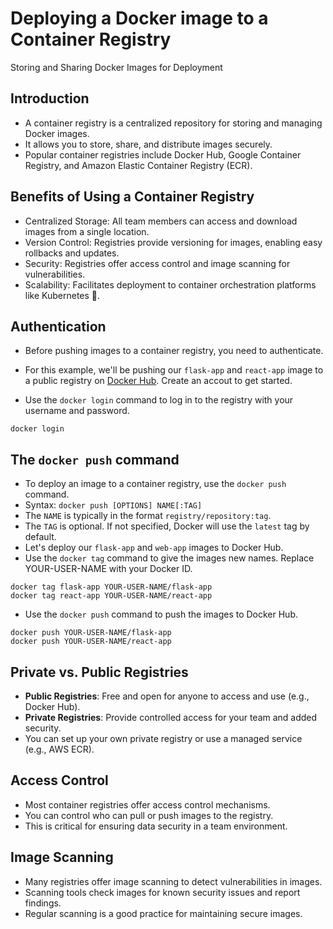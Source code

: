 # Deploying a Docker image to a Container Registry 
Storing and Sharing Docker Images for Deployment

## Introduction
- A container registry is a centralized repository for storing and managing Docker images.
- It allows you to store, share, and distribute images securely.
- Popular container registries include Docker Hub, Google Container Registry, and Amazon Elastic Container Registry (ECR).

## Benefits of Using a Container Registry
- Centralized Storage: All team members can access and download images from a single location.
- Version Control: Registries provide versioning for images, enabling easy rollbacks and updates.
- Security: Registries offer access control and image scanning for vulnerabilities.
- Scalability: Facilitates deployment to container orchestration platforms like Kubernetes 🚀.

## Authentication
- Before pushing images to a container registry, you need to authenticate.
- For this example, we'll be pushing our `flask-app` and `react-app` image to a public registry on [Docker Hub](https://hub.docker.com/). Create an accout to get started.

- Use the `docker login` command to log in to the registry with your username and password.

```shell
docker login
```

## The `docker push` command
- To deploy an image to a container registry, use the `docker push` command.
- Syntax: `docker push [OPTIONS] NAME[:TAG]`
- The `NAME` is typically in the format `registry/repository:tag`.
- The `TAG` is optional. If not specified, Docker will use the `latest` tag by default.
- Let's deploy our `flask-app` and `web-app` images to Docker Hub.
- Use the `docker tag` command to give the images new names. Replace YOUR-USER-NAME with your Docker ID.
```shell
docker tag flask-app YOUR-USER-NAME/flask-app
docker tag react-app YOUR-USER-NAME/react-app
```
- Use the `docker push` command to push the images to Docker Hub.
```shell
docker push YOUR-USER-NAME/flask-app
docker push YOUR-USER-NAME/react-app
```

## Private vs. Public Registries
- **Public Registries**: Free and open for anyone to access and use (e.g., Docker Hub).
- **Private Registries**: Provide controlled access for your team and added security.
- You can set up your own private registry or use a managed service (e.g., AWS ECR).

## Access Control
- Most container registries offer access control mechanisms.
- You can control who can pull or push images to the registry.
- This is critical for ensuring data security in a team environment.

## Image Scanning
- Many registries offer image scanning to detect vulnerabilities in images.
- Scanning tools check images for known security issues and report findings.
- Regular scanning is a good practice for maintaining secure images.


